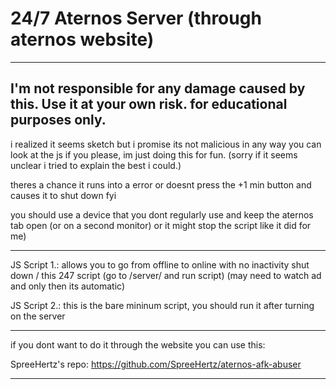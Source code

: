 # 24/7 Aternos Server (through aternos website)

-----------------------------------------------------------------------------------------------------------
I'm not responsible for any damage caused by this. Use it at your own risk. for educational purposes only.
-----------------------------------------------------------------------------------------------------------


i realized it seems sketch but i promise its not malicious in any way you can look at the js if you please, im just doing this for fun. (sorry if it seems unclear i tried to explain the best i could.)


theres a chance it runs into a error or doesnt press the +1 min button and causes it to shut down fyi

you should use a device that you dont regularly use and keep the aternos tab open (or on a second monitor) or it might stop the script like it did for me)

------------------------------------------------------------------------------------------------------------------------------

JS Script 1.: allows you to go from offline to online with no inactivity shut down / this 247 script 
(go to /server/ and run script) (may need to watch ad and only then its automatic)

JS Script 2.: this is the bare mininum script, you should run it after turning on the server

------------------------------------------------------------------------------------------------------------------------------
if you dont want to do it through the website you can use this: 

SpreeHertz's repo: https://github.com/SpreeHertz/aternos-afk-abuser

------------------------------------------------------------------------------------------------------------------------------
